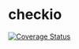 checkio
=======

[![Coverage Status](https://coveralls.io/repos/KenMercusLai/checkio/badge.svg?branch=master&service=github)](https://coveralls.io/github/KenMercusLai/checkio?branch=master)
